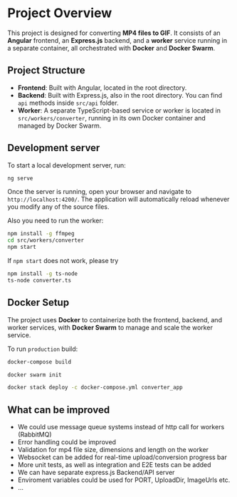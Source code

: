 # Project Overview

This project is designed for converting **MP4 files to GIF**. It consists of an **Angular** frontend, an **Express.js** backend, and a **worker** service running in a separate container, all orchestrated with **Docker** and **Docker Swarm**.

## Project Structure

- **Frontend**: Built with Angular, located in the root directory.
- **Backend**: Built with Express.js, also in the root directory. You can find `api` methods inside `src/api` folder.
- **Worker**: A separate TypeScript-based service or worker is located in `src/workers/converter`, running in its own Docker container and managed by Docker Swarm.

## Development server

To start a local development server, run:

```bash
ng serve
```

Once the server is running, open your browser and navigate to `http://localhost:4200/`. The application will automatically reload whenever you modify any of the source files.

Also you need to run the worker:

```bash
npm install -g ffmpeg
cd src/workers/converter
npm start
```

If `npm start` does not work, please try

```bash
npm install -g ts-node
ts-node converter.ts
```

## Docker Setup

The project uses **Docker** to containerize both the frontend, backend, and worker services, with **Docker Swarm** to manage and scale the worker service.

To run `production` build:

```bash
docker-compose build

docker swarm init

docker stack deploy -c docker-compose.yml converter_app
```

## What can be improved

- We could use message queue systems instead of http call for workers (RabbitMQ)
- Error handling could be improved
- Validation for mp4 file size, dimensions and length on the worker
- Websocket can be added for real-time upload/conversion progress bar
- More unit tests, as well as integration and E2E tests can be added
- We can have separate express.js Backend/API server
- Enviroment variables could be used for PORT, UploadDir, ImageUrls etc. 
- ...
